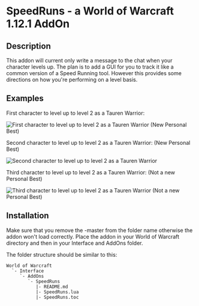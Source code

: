 # SpeedRuns - a World of Warcraft 1.12.1 AddOn

## Description

This addon will current only write a message to the chat when your character levels up. The plan is to add a GUI for you to track it like a common version of a Speed Running tool. However this provides some directions on how you're performing on a level basis.

## Examples

First character to level up to level 2 as a Tauren Warrior:

![First character to level up to level 2 as a Tauren Warrior (New Personal Best)](https://i.imgur.com/UAkydWf.png)

Second character to level up to level 2 as a Tauren Warrior: (New Personal Best)

![Second character to level up to level 2 as a Tauren Warrior](https://i.imgur.com/QRcLNYL.png)

Third character to level up to level 2 as a Tauren Warrior: (Not a new Personal Best)

![Third character to level up to level 2 as a Tauren Warrior (Not a new Personal Best)](https://i.imgur.com/3f8Y7SY.png)

## Installation

Make sure that you remove the -master from the folder name otherwise the addon won't load correctly. 
Place the addon in your World of Warcraft directory and then in your Interface and AddOns folder.

The folder structure should be similar to this:

```
World of Warcraft
  `- Interface
	 `- AddOns
		`- SpeedRuns
		   |- README.md
		   |- SpeedRuns.lua
		   |- SpeedRuns.toc
```
